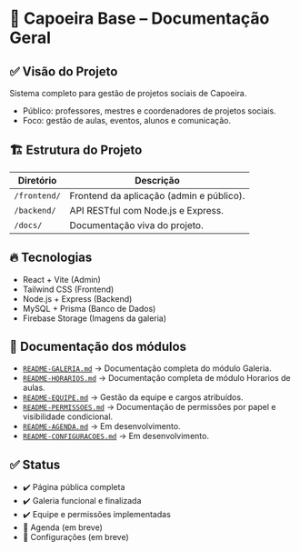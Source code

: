 # 🚀 Capoeira Base – Documentação Geral

## ✅ Visão do Projeto
Sistema completo para gestão de projetos sociais de Capoeira.

- Público: professores, mestres e coordenadores de projetos sociais.
- Foco: gestão de aulas, eventos, alunos e comunicação.

## 🏗️ Estrutura do Projeto
| Diretório | Descrição |
|-----------|------------|
| `/frontend/` | Frontend da aplicação (admin e público). |
| `/backend/` | API RESTful com Node.js e Express. |
| `/docs/` | Documentação viva do projeto. |

## 🔥 Tecnologias
- React + Vite (Admin)
- Tailwind CSS (Frontend)
- Node.js + Express (Backend)
- MySQL + Prisma (Banco de Dados)
- Firebase Storage (Imagens da galeria)

## 📜 Documentação dos módulos
- [`README-GALERIA.md`](./README-GALERIA.md) → Documentação completa do módulo Galeria.
- [`README-HORARIOS.md`](./README-HORARIOS.md) → Documentação completa de módulo Horarios de aulas.
- [`README-EQUIPE.md`](./README-EQUIPE.md) → Gestão da equipe e cargos atribuídos.
- [`README-PERMISSOES.md`](./README-PERMISSOES.md) → Documentação de permissões por papel e visibilidade condicional.
- [`README-AGENDA.md`](./README-AGENDA.md) → Em desenvolvimento.
- [`README-CONFIGURACOES.md`](./README-CONFIGURACOES.md) → Em desenvolvimento.

## ✅ Status
- ✔️ Página pública completa
- ✔️ Galeria funcional e finalizada
- ✔️ Equipe e permissões implementadas
- 🔄 Agenda (em breve)
- 🔄 Configurações (em breve)
